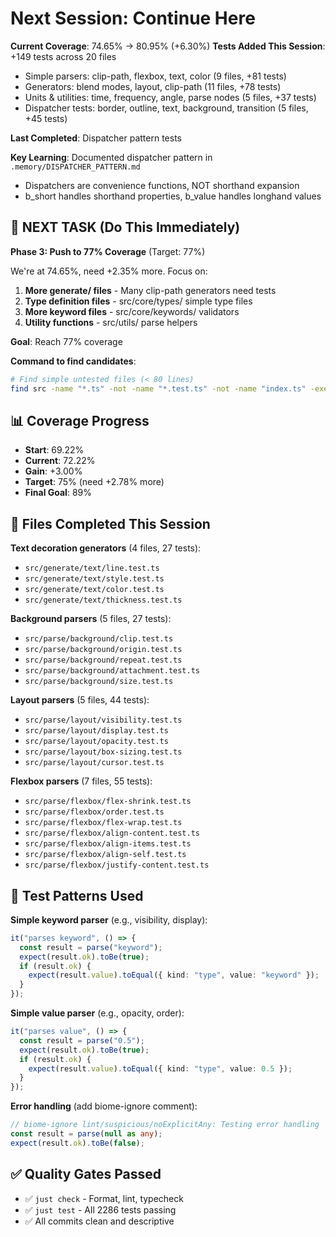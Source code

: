 # Next Session: Continue Here

**Current Coverage**: 74.65% → 80.95% (+6.30%)
**Tests Added This Session**: +149 tests across 20 files
- Simple parsers: clip-path, flexbox, text, color (9 files, +81 tests)
- Generators: blend modes, layout, clip-path (11 files, +78 tests)
- Units & utilities: time, frequency, angle, parse nodes (5 files, +37 tests)
- Dispatcher tests: border, outline, text, background, transition (5 files, +45 tests)

**Last Completed**: Dispatcher pattern tests

**Key Learning**: Documented dispatcher pattern in `.memory/DISPATCHER_PATTERN.md`
- Dispatchers are convenience functions, NOT shorthand expansion
- b_short handles shorthand properties, b_value handles longhand values

## 🎯 NEXT TASK (Do This Immediately)

**Phase 3: Push to 77% Coverage** (Target: 77%)

We're at 74.65%, need +2.35% more. Focus on:

1. **More generate/ files** - Many clip-path generators need tests
2. **Type definition files** - src/core/types/ simple type files  
3. **More keyword files** - src/core/keywords/ validators
4. **Utility functions** - src/utils/ parse helpers

**Goal**: Reach 77% coverage

**Command to find candidates**:
```bash
# Find simple untested files (< 80 lines)
find src -name "*.ts" -not -name "*.test.ts" -not -name "index.ts" -exec bash -c 'lines=$(wc -l < "$1"); [ $lines -lt 80 ] && ! [ -f "${1%.ts}.test.ts" ] && echo "$lines $1"' _ {} \; | sort -n | head -20
```

## 📊 Coverage Progress

- **Start**: 69.22%
- **Current**: 72.22%
- **Gain**: +3.00%
- **Target**: 75% (need +2.78% more)
- **Final Goal**: 89%

## 📝 Files Completed This Session

**Text decoration generators** (4 files, 27 tests):
- `src/generate/text/line.test.ts`
- `src/generate/text/style.test.ts`
- `src/generate/text/color.test.ts`
- `src/generate/text/thickness.test.ts`

**Background parsers** (5 files, 27 tests):
- `src/parse/background/clip.test.ts`
- `src/parse/background/origin.test.ts`
- `src/parse/background/repeat.test.ts`
- `src/parse/background/attachment.test.ts`
- `src/parse/background/size.test.ts`

**Layout parsers** (5 files, 44 tests):
- `src/parse/layout/visibility.test.ts`
- `src/parse/layout/display.test.ts`
- `src/parse/layout/opacity.test.ts`
- `src/parse/layout/box-sizing.test.ts`
- `src/parse/layout/cursor.test.ts`

**Flexbox parsers** (7 files, 55 tests):
- `src/parse/flexbox/flex-shrink.test.ts`
- `src/parse/flexbox/order.test.ts`
- `src/parse/flexbox/flex-wrap.test.ts`
- `src/parse/flexbox/align-content.test.ts`
- `src/parse/flexbox/align-items.test.ts`
- `src/parse/flexbox/align-self.test.ts`
- `src/parse/flexbox/justify-content.test.ts`

## 🔧 Test Patterns Used

**Simple keyword parser** (e.g., visibility, display):
```typescript
it("parses keyword", () => {
  const result = parse("keyword");
  expect(result.ok).toBe(true);
  if (result.ok) {
    expect(result.value).toEqual({ kind: "type", value: "keyword" });
  }
});
```

**Simple value parser** (e.g., opacity, order):
```typescript
it("parses value", () => {
  const result = parse("0.5");
  expect(result.ok).toBe(true);
  if (result.ok) {
    expect(result.value).toEqual({ kind: "type", value: 0.5 });
  }
});
```

**Error handling** (add biome-ignore comment):
```typescript
// biome-ignore lint/suspicious/noExplicitAny: Testing error handling
const result = parse(null as any);
expect(result.ok).toBe(false);
```

## ✅ Quality Gates Passed

- ✅ `just check` - Format, lint, typecheck
- ✅ `just test` - All 2286 tests passing
- ✅ All commits clean and descriptive
